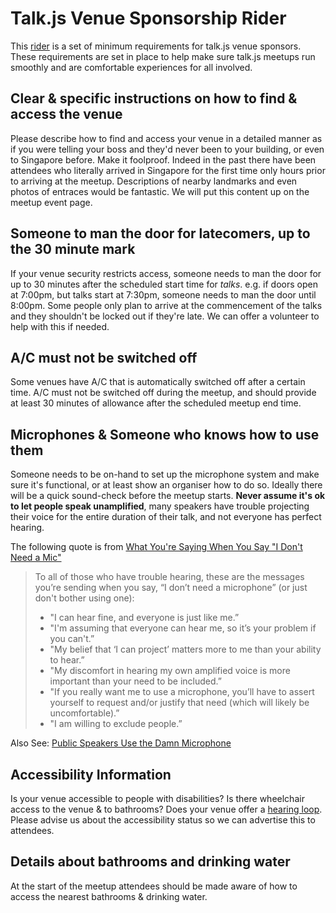 # Talk.js Venue Sponsorship Rider

This [rider](https://en.wikipedia.org/wiki/Rider_(theater)) is a set of minimum requirements for talk.js venue sponsors. These requirements are set in place to help make sure talk.js meetups run smoothly and are comfortable experiences for all involved.

## Clear & specific instructions on how to find & access the venue

Please describe how to find and access your venue in a detailed manner as if you were telling your boss and they'd never been to your building, or even to Singapore before. Make it foolproof. Indeed in the past there have been attendees who literally arrived in Singapore for the first time only hours prior to arriving at the meetup. Descriptions of nearby landmarks and even photos of entraces would be fantastic. We will put this content up on the meetup event page.

## Someone to man the door for latecomers, up to the 30 minute mark

If your venue security restricts access, someone needs to man the door for up to 30 minutes after the scheduled start time for *talks*. e.g. if doors open at 7:00pm, but talks start at 7:30pm, someone needs to man the door until 8:00pm. Some people only plan to arrive at the commencement of the talks and they shouldn't be locked out if they're late. We can offer a volunteer to help with this if needed.

## A/C must not be switched off

Some venues have A/C that is automatically switched off after a certain time. A/C must not be switched off during the meetup, and should provide at least 30 minutes of allowance after the scheduled meetup end time. 

## Microphones & Someone who knows how to use them

Someone needs to be on-hand to set up the microphone system and make sure it's functional, or at least show an organiser how to do so. Ideally there will be a quick sound-check before the meetup starts. **Never assume it's ok to let people speak unamplified**, many speakers have trouble projecting their voice for the entire duration of their talk, and not everyone has perfect hearing. 

The following quote is from [What You're Saying When You Say "I Don't Need a Mic"](https://www.uua.org/worship/lab/what-youre-saying-when-you-say-i-dont-need-mic)

> To all of those who have trouble hearing, these are the messages you’re sending when you say, “I don’t need a microphone” (or just don't bother using one):
> 
> * "I can hear fine, and everyone is just like me.”
> * "I'm assuming that everyone can hear me, so it’s your problem if you can't.”
> * "My belief that ‘I can project’ matters more to me than your ability to hear.”
> * "My discomfort in hearing my own amplified voice is more important than your need to be included.”
> * "If you really want me to use a microphone, you’ll have to assert yourself to request and/or justify that need (which will likely be uncomfortable).”
> * "I am willing to exclude people.”

Also See: [Public Speakers Use the Damn Microphone](https://vitals.lifehacker.com/public-speakers-use-the-damn-microphone-1818631910)

## Accessibility Information

Is your venue accessible to people with disabilities? Is there wheelchair access to the venue & to bathrooms? Does your venue offer a [hearing loop](https://www.hearinglink.org/living/loops-equipment/hearing-loops/what-is-a-hearing-loop/). Please advise us about the accessibility status so we can advertise this to attendees.

## Details about bathrooms and drinking water

At the start of the meetup attendees should be made aware of how to access the nearest bathrooms & drinking water.
